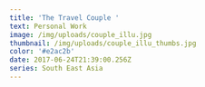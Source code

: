 ```yaml
---
title: 'The Travel Couple '
text: Personal Work
image: /img/uploads/couple_illu.jpg
thumbnail: /img/uploads/couple_illu_thumbs.jpg
color: '#e2ac2b'
date: 2017-06-24T21:39:00.256Z
series: South East Asia
---
```




